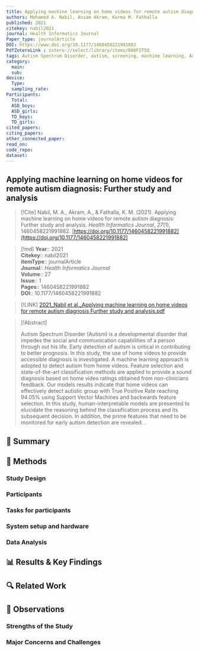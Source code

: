 ```yaml
---
title: Applying machine learning on home videos for remote autism diagnosis Further study and analysis
authors: Mohamed A. Nabil, Ansam Akram, Karma M. Fathalla
published: 2021
citekey: nabil2021
journal: Health Informatics Journal
Paper_type: journalArticle
DOI: https://www.doi.org/10.1177/1460458221991882
PdfZoteroLink : zotero://select/library/items/686F2T5Q
tags: Autism Spectrum Disorder, autism, screening, machine learning, Autistic Disorder, Humans, Machine Learning, diagnosis, Early Diagnosis, feature selection, Support Vector Machine
category:
  main: 
  sub: 
device:
  Type: 
  sampling_rate: 
Participants:
  Total: 
  ASD_boys: 
  ASD_girls: 
  TD_boys: 
  TD_girls: 
cited_papers:
citing_papers: 
other_connected_paper: 
read_on: 
code_repo: 
dataset:
---
```


## Applying machine learning on home videos for remote autism diagnosis: Further study and analysis

> [!Cite]
> Nabil, M. A., Akram, A., & Fathalla, K. M. (2021). Applying machine learning on home videos for remote autism diagnosis: Further study and analysis. _Health Informatics Journal_, _27_(1), 1460458221991882. [https://doi.org/10.1177/1460458221991882](https://doi.org/10.1177/1460458221991882)


>[!md]
> **Year**:: 2021   
> **Citekey**:: nabil2021  
> **itemType**:: journalArticle  
> **Journal**:: *Health Informatics Journal*  
> **Volume**:: 27  
> **Issue**:: 1   
> **Pages**:: 1460458221991882  
> **DOI**:: 10.1177/1460458221991882    

> [!LINK] 
> [2021_Nabil et al._Applying machine learning on home videos for remote autism diagnosis Further study and analysis.pdf](zotero://select/library/items/686F2T5Q)

> [!Abstract]
>
> Autism Spectrum Disorder (Autism) is a developmental disorder that impedes the social and communication capabilities of a person through out his life. Early detection of autism is critical in contributing to better prognosis. In this study, the use of home videos to provide accessible diagnosis is investigated. A machine learning approach is adopted to detect autism from home videos. Feature selection and state-of-the-art classification methods are applied to provide a sound diagnosis based on home video ratings obtained from non-clinicians feedback. Our models results indicate that home videos can effectively detect autistic group with True Positive Rate reaching 94.05% using Support Vector Machines and backwards feature selection. In this study, human-interpretable models are presented to elucidate the reasoning behind the classification process and its subsequent decision. In addition, the prime features that need to be monitored for early autism detection are revealed.
>.
> 

## 📌 Summary


## 🔬 Methods 

### Study Design

### Participants

### Tasks for participants

### System setup and hardware

### Data Analysis

## 📊 Results & Key Findings 


## 🔍 Related Work 



## 📝 Observations

### Strengths of the Study

### Major Concerns and Challenges